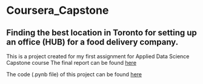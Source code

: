 # Coursera_Capstone
## Finding the best location in Toronto for setting up an office (HUB) for a food delivery company.

This is a project created for my first assignment for Applied Data Science Capstone course The final report can be found [here](https://github.com/MdSaifulIslamSajol/Coursera_Capstone/blob/9a33dc6898b3c8dc74365a57ece021b01619cbfa/Report%20On%20Data%20Science%20Capstone%20Project%20.pdf) 

The code (.pynb file) of this project can be found [here](https://github.com/MdSaifulIslamSajol/Coursera_Capstone/blob/master/Finding_an_office_branch_of_a_food_delivery_company_in_Toronto.ipynb)
